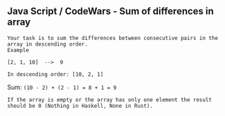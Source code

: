 ## Java Script / CodeWars - Sum of differences in array ##

    Your task is to sum the differences between consecutive pairs in the array in descending order.
    Example

`[2, 1, 10]  -->  9`

    In descending order: [10, 2, 1]

Sum: `(10 - 2) + (2 - 1) = 8 + 1 = 9`

    If the array is empty or the array has only one element the result should be 0 (Nothing in Haskell, None in Rust).
